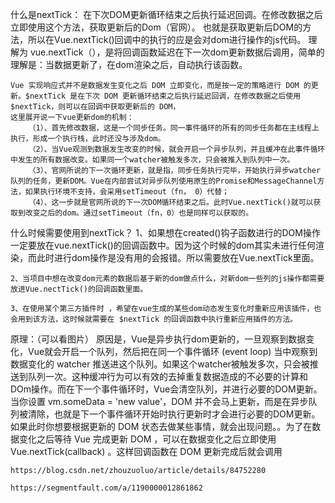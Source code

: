 什么是nextTick：
    在下次DOM更新循环结束之后执行延迟回调。在修改数据之后立即使用这个方法，获取更新后的Dom（官网）。 也就是获取更新后DOM的方法，所以在Vue.nextTick()回调中的执行的应是会对dom进行操作的js代码。
    理解为 vue.nextTick（），是将回调函数延迟在下一次dom更新数据后调用，简单的理解是：当数据更新了，在dom渲染之后，自动执行该函数。

    Vue 实现响应式并不是数据发生变化之后 DOM 立即变化，而是按一定的策略进行 DOM 的更新。$nextTick 是在下次 DOM 更新循环结束之后执行延迟回调，在修改数据之后使用 $nextTick，则可以在回调中获取更新后的 DOM，
    这里展开说一下vue更新dom的机制：
        （1）、首先修改数据，这是一个同步任务。同一事件循环的所有的同步任务都在主线程上执行，形成一个执行栈，此时还没与涉及dom。
        （2）、当Vue观测到数据发生改变的时候，就会开启一个异步队列，并且缓冲在此事件循环中发生的所有数据改变。如果同一个watcher被触发多次，只会被推入到队列中一次。
        （3）、官网所说的下一次循环更新，就是指，同步任务执行完毕，开始执行异步watcher队列的任务，更新DOM。Vue在内部尝试对异步队列使用原生的Promise和MessageChannel方法，如果执行环境不支持，会采用setTimeout（fn， 0）代替；
        （4）、这一步就是官网所说的下一次DOM循环结束之后。此时Vue.nextTick()就可以获取到改变之后的dom。通过setTimeout（fn，0）也是同样可以获取的。




什么时候需要使用到nextTick？ 
    1、如果想在created()钩子函数进行的DOM操作一定要放在vue.nextTick()的回调函数中。因为这个时候的dom其实未进行任何渲染，而此时进行dom操作是没有用的会报错。所以需要放在Vue.nextTick里面。

    2、当项目中想在改变dom元素的数据后基于新的dom做点什么，对新dom一些列的js操作都需要放进Vue.nectTick()的回调函数里面。

    3、在使用某个第三方插件时 ，希望在vue生成的某些dom动态发生变化时重新应用该插件，也会用到该方法，这时候就需要在 $nextTick 的回调函数中执行重新应用插件的方法。

原理：（可以看图片）
    原因是，Vue是异步执行dom更新的，一旦观察到数据变化，Vue就会开启一个队列，然后把在同一个事件循环 (event loop) 当中观察到数据变化的 watcher 推送进这个队列。如果这个watcher被触发多次，只会被推送到队列一次。这种缓冲行为可以有效的去掉重复数据造成的不必要的计算和DOm操作。而在下一个事件循环时，Vue会清空队列，并进行必要的DOM更新。
    当你设置 vm.someData = 'new value'，DOM 并不会马上更新，而是在异步队列被清除，也就是下一个事件循环开始时执行更新时才会进行必要的DOM更新。如果此时你想要根据更新的 DOM 状态去做某些事情，就会出现问题。。为了在数据变化之后等待 Vue 完成更新 DOM ，可以在数据变化之后立即使用 Vue.nextTick(callback) 。这样回调函数在 DOM 更新完成后就会调用


    https://blog.csdn.net/zhouzuoluo/article/details/84752280

    https://segmentfault.com/a/1190000012861862